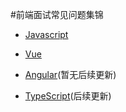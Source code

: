 
#前端面试常见问题集锦

- [Javascript](./doc/javascript.md)

- [Vue](/doc/vue.md)

- [Angular](/doc/angular.md)(暂无后续更新)

- [TypeScript](/doc/typescript.md)(后续更新)

